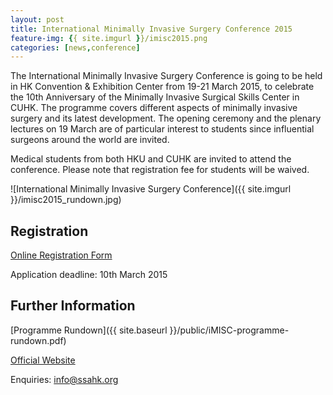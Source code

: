 ```yaml
---
layout: post
title: International Minimally Invasive Surgery Conference 2015
feature-img: {{ site.imgurl }}/imisc2015.png
categories: [news,conference]
---
```


The International Minimally Invasive Surgery Conference is going to be held in HK Convention & Exhibition Center from 19-21 March 2015, to celebrate the 10th Anniversary of the Minimally Invasive Surgical Skills Center in CUHK. The programme covers different aspects of minimally invasive surgery and its latest development. The opening ceremony and the plenary lectures on 19 March are of particular interest to students since influential surgeons around the world are invited.

Medical students from both HKU and CUHK are invited to attend the conference. Please note that registration fee for students will be waived.

![International Minimally Invasive Surgery Conference]({{ site.imgurl }}/imisc2015_rundown.jpg)

## Registration
[Online Registration Form](https://docs.google.com/forms/d/12UPS4_Mv7boztqcRQIjJVZO2gIVRF-5ZECNUAcL52Kc/viewform)

Application deadline: 10th March 2015

## Further Information

[Programme Rundown]({{ site.baseurl }}/public/iMISC-programme-rundown.pdf)

[Official Website](http://www.hkmisc.org.hk/i-misc/index.asp)

Enquiries: [info@ssahk.org](mailto:info@ssahk.org)